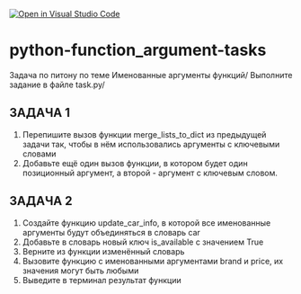 [![Open in Visual Studio Code](https://classroom.github.com/assets/open-in-vscode-2e0aaae1b6195c2367325f4f02e2d04e9abb55f0b24a779b69b11b9e10269abc.svg)](https://classroom.github.com/online_ide?assignment_repo_id=18710742&assignment_repo_type=AssignmentRepo)
# python-function_argument-tasks
Задача по питону по теме Именованные аргументы функций/
Выполните задание в файле task.py/

## ЗАДАЧА 1

1. Перепишите вызов функции
merge_lists_to_dict из предыдущей задачи
так, чтобы в нём использовались аргументы с
ключевыми словами
2. Добавьте ещё один вызов функции, в котором
будет один позиционный аргумент, а второй -
аргумент с ключевым словом.

## ЗАДАЧА 2

1. Создайте функцию update_car_info, в которой все
именованные аргументы будут объединяться в
словарь саr
2. Добавьте в словарь новый ключ is_available c
значением True
3. Верните из функции изменённый словарь
4. Вызовите функцию с именованными аргументами
brand и price, их значения могут быть любыми
5. Выведите в терминал результат функции
